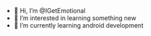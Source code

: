 - 👋 Hi, I’m @IGetEmotional
- 👀 I’m interested in learning something new
- 🌱 I’m currently learning android development

<!---
IGetEmotional/IGetEmotional is a ✨ special ✨ repository because its `README.md` (this file) appears on your GitHub profile.
You can click the Preview link to take a look at your changes.
--->
